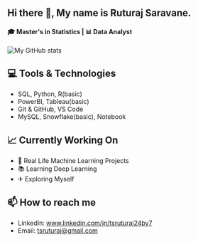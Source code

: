 ## Hi there 👋, My name is Ruturaj Saravane.

#### 🎓 Master's in Statistics | 📊 Data Analyst

![My GitHub stats](https://github-readme-stats.vercel.app/api?username=ruturaj-t-s&show_icons=true&theme=gruvbox)

## 💻 Tools & Technologies
- SQL, Python, R(basic)
- PowerBI, Tableau(basic)
- Git & GitHub, VS Code
- MySQL, Snowflake(basic), Notebook

## 📈 Currently Working On
- 🏡 Real Life Machine Learning Projects
- 📚 Learning Deep Learning
- ✈ Exploring Myself

## 📫 How to reach me
- LinkedIn: www.linkedin.com/in/tsruturaj24by7
- Email: tsruturaj@gmail.com
